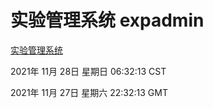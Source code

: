 # 实验管理系统 expadmin
[实验管理系统](http://59.174.24.190:56808/expadmin-782313d2-e1b1-4ea7-932e-3a55e6a1a4d0/)

2021年 11月 28日 星期日 06:32:13 CST

2021年 11月 27日 星期六 22:32:13 GMT
